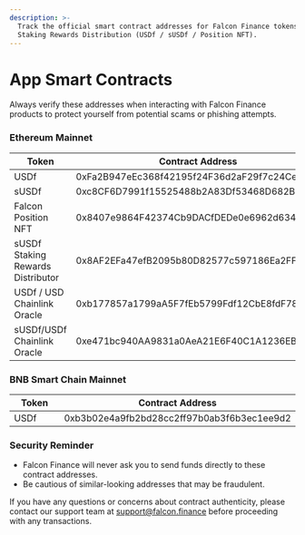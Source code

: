 ```yaml
---
description: >-
  Track the official smart contract addresses for Falcon Finance tokens &
  Staking Rewards Distribution (USDf / sUSDf / Position NFT).
---
```


# App Smart Contracts

Always verify these addresses when interacting with Falcon Finance products to protect yourself from potential scams or phishing attempts.

### Ethereum Mainnet

<table><thead><tr><th width="212">Token</th><th>Contract Address</th></tr></thead><tbody><tr><td>USDf</td><td>0xFa2B947eEc368f42195f24F36d2aF29f7c24CeC2</td></tr><tr><td>sUSDf</td><td>0xc8CF6D7991f15525488b2A83Df53468D682Ba4B0</td></tr><tr><td>Falcon Position NFT</td><td>0x8407e9864F42374Cb9DACfDEDe0e6962d634edCB</td></tr><tr><td>sUSDf Staking Rewards Distributor </td><td>0x8AF2EFa47efB2095b80D82577c597186Ea2FFFea</td></tr><tr><td>USDf / USD Chainlink Oracle</td><td>0xb177857a1799aA5F7fEb5799Fdf12CbE8fdF78B1</td></tr><tr><td>sUSDf/USDf Chainlink Oracle</td><td>0xe471bc940AA9831a0AeA21E6F40C1A1236EB4BB3</td></tr></tbody></table>

### BNB Smart Chain Mainnet

<table><thead><tr><th width="218.03515625">Token</th><th>Contract Address</th></tr></thead><tbody><tr><td>USDf</td><td>0xb3b02e4a9fb2bd28cc2ff97b0ab3f6b3ec1ee9d2</td></tr></tbody></table>

### Security Reminder

* Falcon Finance will never ask you to send funds directly to these contract addresses.
* Be cautious of similar-looking addresses that may be fraudulent.&#x20;



If you have any questions or concerns about contract authenticity, please contact our support team at [support@falcon.finance](mailto:support@falcon.finance) before proceeding with any transactions.
